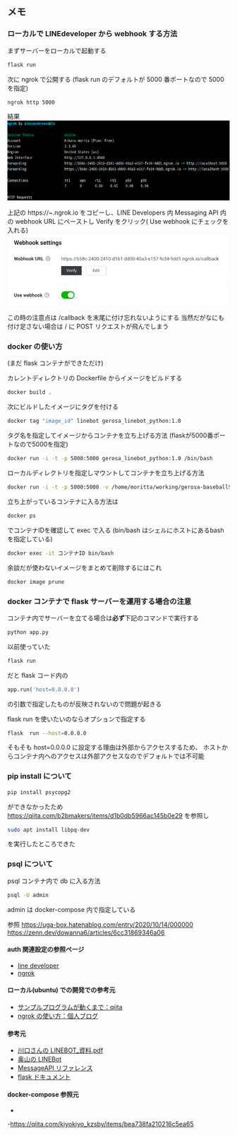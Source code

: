 ## メモ

### ローカルで LINEdeveloper から webhook する方法
まずサーバーをローカルで起動する
```bash
flask run
```
次に ngrok で公開する
(flask run のデフォルトが 5000 番ポートなので 5000 を指定)
```bash
ngrok http 5000
```
結果
![](./img_forMemo/ngrok_url.png)

上記の https://~.ngrok.io をコピーし、LINE Developers 内 Messaging API 内の webhook URL にペーストし Verify をクリック( Use webhook にチェックを入れる)
![](./img_forMemo/webhook_settings.png)

この時の注意点は /callback を末尾に付け忘れないようにする
当然だがなにも付け足さない場合は / に POST リクエストが飛んでしまう

### docker の使い方
(まだ flask コンテナができただけ)

カレントディレクトリの Dockerfile からイメージをビルドする
```bash
docker build .
```

次にビルドしたイメージにタグを付ける
```bash
docker tag "image_id" linebot gerosa_linebot_python:1.0
```

タグ名を指定してイメージからコンテナを立ち上げる方法
(flaskが5000番ポートなので5000を指定)
```bash
docker run -i -t -p 5000:5000 gerosa_linebot_python:1.0 /bin/bash
```

ローカルディレクトリを指定しマウントしてコンテナを立ち上げる方法
```bash
docker run -i -t -p 5000:5000 -v /home/moritta/working/gerosa-baseballStatistics-LINEbot:/linebot gerosa_linebot_python:1.0 /bin/bash
```

立ち上がっているコンテナに入る方法は
```bash
docker ps
```
でコンテナIDを確認して exec で入る
(bin/bash はシェルにホストにあるbashを指定している)
```bash
docker exec -it コンテナID bin/bash
```

余談だが使わないイメージをまとめて削除するにはこれ
```bash
docker image prune
```

### docker コンテナで flask サーバーを運用する場合の注意
コンテナ内でサーバーを立てる場合は**必ず**下記のコマンドで実行する
```bash
python app.py
```
以前使っていた
```bash
flask run
```
だと flask コード内の
```python
app.run('host=0.0.0.0')
```
の引数で指定したものが反映されないので問題が起きる

flask run を使いたいのならオプションで指定する
```bash
flask  run --host=0.0.0.0
```

そもそも host=0.0.0.0 に設定する理由は外部からアクセスするため、
ホストからコンテナ内へのアクセスは外部アクセスなのでデフォルトでは不可能

### pip install について
```bash
pip install psycopg2    
```
ができなかったため https://qiita.com/b2bmakers/items/d1b0db5966ac145b0e29 
を参照し
```bash
sudo apt install libpq-dev
```
を実行したところできた

### psql について
psql コンテナ内で db に入る方法
```bash
psql -U admin
```
admin は docker-compose 内で指定している

参照 https://uga-box.hatenablog.com/entry/2020/10/14/000000
https://zenn.dev/dowanna6/articles/6cc31869346a06

#### auth 関連設定の参照ページ
- [line developer](https://developers.line.biz/console/provider/1656608676)
- [ngrok](https://dashboard.ngrok.com/get-started/setup)

#### ローカル(ubuntu) での開発での参考元
- [サンプルプログラムが動くまで：qiita](https://qiita.com/suigin/items/0deb9451f45e351acf92)
- [ngrok の使い方：個人ブログ](https://parashuto.com/rriver/tools/secure-tunneling-service-ngrok)

#### 参考元
- [川口さんの LINEBOT_資料.pdf](/home/moritta/Downloads/LINEBOT_資料.pdf)
- [奥山の LINEBot](https://github.com/Masaki-Okuyama/Random-number-LINEbot)
- [MessageAPI リファレンス](https://developers.line.biz/ja/reference/messaging-api/)
- [flask ドキュメント](https://msiz07-flask-docs-ja.readthedocs.io/ja/latest/index.html)
<!-- - []() -->

#### docker-compose 参照元
- [](https://qiita.com/kiyokiyo_kzsby/items/bea738fa210216c5ea65)

-https://qiita.com/kiyokiyo_kzsby/items/bea738fa210216c5ea65